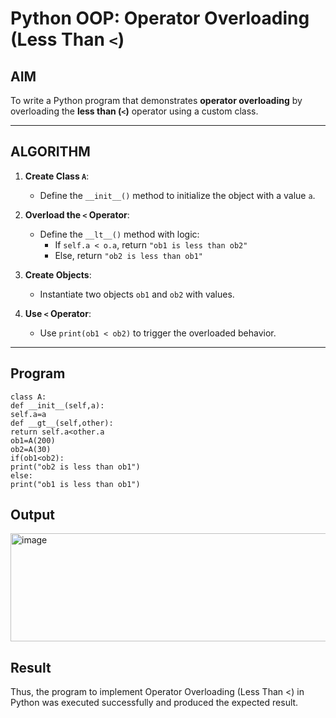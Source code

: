 # Python OOP: Operator Overloading (Less Than `<`)

## AIM

To write a Python program that demonstrates **operator overloading** by overloading the **less than (`<`)** operator using a custom class.

---

## ALGORITHM

1. **Create Class `A`**:
   - Define the `__init__()` method to initialize the object with a value `a`.

2. **Overload the `<` Operator**:
   - Define the `__lt__()` method with logic:
     - If `self.a < o.a`, return `"ob1 is less than ob2"`
     - Else, return `"ob2 is less than ob1"`

3. **Create Objects**:
   - Instantiate two objects `ob1` and `ob2` with values.

4. **Use `<` Operator**:
   - Use `print(ob1 < ob2)` to trigger the overloaded behavior.

---

## Program
```
class A:
def __init__(self,a):
self.a=a
def __gt__(self,other):
return self.a<other.a
ob1=A(200)
ob2=A(30)
if(ob1<ob2):
print("ob2 is less than ob1")
else:
print("ob1 is less than ob1")
```
## Output
<img width="575" height="173" alt="image" src="https://github.com/user-attachments/assets/970f9d74-1d5f-4a63-bf58-1813b6fb2f80" />

## Result
Thus, the program to implement Operator Overloading (Less Than <) in Python was executed
successfully and produced the expected result.

